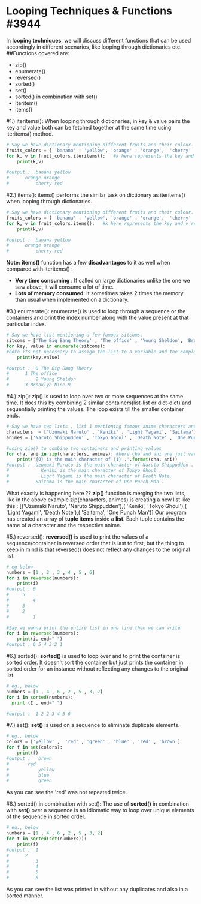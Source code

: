 # Looping Techniques & Functions #3944
In **looping techniques**, we will discuss different functions that can be used accordingly in different scenarios, like looping through dictionaries etc.
##Functions covered are:
-  zip()
- enumerate()
- reversed()
- sorted()
- set()
- sorted() in combination with set()
- iteritem()
- items()

#1.) iteritems():
When looping through dictionaries, in key & value pairs the key and value both can be fetched together at the same time using iteritems() method.
```python
# Say we have dictionary mentioning different fruits and their colour.
fruits_colors = { 'banana' : 'yellow', 'orange' : 'orange',  'cherry' : 'red' }
for k, v in fruit_colors.iteritems():   #k here represents the key and v represents the corresponding value.
	print(k,v)

#output :  banana yellow
#	   orange orange
#   	   cherry red 

```

#2.) items():
items() performs the similar task on dictionary as iteritems() when looping through dictionaries.
```python
# Say we have dictionary mentioning different fruits and their colour.
fruits_colors = { 'banana' : 'yellow', 'orange' : 'orange',  'cherry' : 'red' }
for k, v in fruit_colors.items():   #k here represents the key and v represents the corresponding value.
	print(k,v)

#output :  banana yellow
#	   orange orange
#   	   cherry red 

```
**Note:** 
**items()** function has a few **disadvantages**  to it as well when compared with iteritems() :
-	**Very time consuming** : If called on large dictionaries unlike the one we saw above, it will consume a lot of time.
-	**Lots of memory consumed**: It sometimes takes 2 times the memory than usual when implemented on a dictionary.

#3.) enumerate():
enumerate() is used to loop through a sequence or the containers and print the index number along with the value present at that particular index.
```python
# Say we have list mentioning a few famous sitcoms.
sitcoms = ['The Big Bang Theory' , 'The office' , 'Young Sheldon', 'Brooklyn Nine 9']
for key, value in enumerate(sitcoms):   
#note its not necessary to assign the list to a variable and the complete list can directly be placed instead of writing variable name 'sitcoms' eg., enumerate(['The Big Bang Theory' , 'The office' , 'Young Sheldon', 'Brooklyn Nine 9'])
	print(key,value)

#output :  0 The Big Bang Theory
#	   1 The office
#   	   2 Young Sheldon
#  	   3 Brooklyn Nine 9
```
#4.) zip():
zip() is used to loop over two or more sequences at the same time. It does this by combining 2 similar containers(list-list or dict-dict) and sequentially printing the values. The loop exists till the smaller container ends.
```python
# Say we have two lists , list 1 mentioning famous anime characters and list 2 mentioning their corresponding animes
characters  = ['Uzumaki Naruto' , 'Keniki' , 'Light Yagami', 'Saitama']
animes = ['Naruto Shippudden' , 'Tokyo Ghoul' , 'Death Note' , 'One Punch Man'] 

#using zip() to combine two containers and printing values
for cha, ani in zip(characters, animes): #here cha and ani are just variables and can be names anything else you want
	print('{0} is the main character of {1} .'.format(cha, ani)) 
#output :  Uzumaki Naruto is the main character of Naruto Shippudden .
#	         Keniki is the main character of Tokyo Ghoul .     
#   	     Light Yagami is the main character of Death Note.
#  	       Saitama is the main character of One Punch Man .

```
What exactly is happening here ??
**zip()** function is merging the two lists, like in the above example  zip(characters, animes) is creating a new list like this :
[('Uzumaki Naruto', 'Naruto Shippudden'),( 'Keniki', 'Tokyo Ghoul'),( 'Light Yagami', 'Death Note'),( 'Saitama', 'One Punch Man')]
Our program has created an array of **tuple items** inside a **list**. Each tuple contains the name of a character and the respective anime.

#5.) reversed():
**reversed()** is used to print the values of a sequence/container in reversed order that is last to first, but the thing to keep in mind is that reversed() does not reflect any changes to the original list.
```python
# eg below
numbers = [1 , 2 , 3 , 4 , 5 , 6]
for i in reversed(numbers):
	print(i)
#output : 6
#	  5
#   	  4
#  	  3
#	  2
#   	  1

#Say we wanna print the entire list in one line then we can write
for i in reversed(numbers):
	print(i, end=" ")
#output : 6 5 4 3 2 1 
```
#6.) sorted():
**sorted()** is used to loop over and to print the container is sorted order. It doesn't sort the container but just prints the container in sorted order for an instance without reflecting any changes to the original list.
```python
# eg., below
numbers = [1 , 4 , 6 , 2 , 5 , 3, 2]
for i in sorted(numbers):
  print (I , end=" ")

#output :  1 2 2 3 4 5 6
```
#7.) set():
**set()** is used on a sequence to eliminate duplicate elements.
```python
# eg., below
colors = ['yellow' ,  'red' , 'green' , 'blue' , 'red' , 'brown']
for f in set(colors):
	print(f)
#output :   brown
#	    red   
#     	    yellow
#     	    blue  
#           green
```
As you can see the 'red' was not repeated twice. 

#8.) sorted() in combination with set():
The use of **sorted()** in combination with **set()** over a sequence is an idiomatic way to loop over unique elements of the sequence in sorted order.
```python
# eg., below
numbers = [1 , 4 , 6 , 2 , 5 , 3, 2]
for t in sorted(set(numbers)):
	print(f)
#output :  1
#	   2   
#     	   3
#     	   4  
#          5
#          6  
```
As you can see the list was printed in without any duplicates and also in a sorted manner.















 
